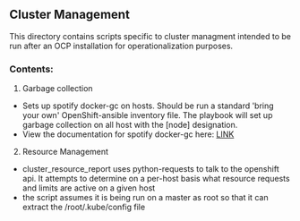 ## Cluster Management

This directory contains scripts specific to cluster managment intended to be run after an OCP installation for operationalization purposes.

### Contents:

1. Garbage collection
- Sets up spotify docker-gc on hosts. Should be run a standard 'bring your own' OpenShift-ansible inventory file. The playbook will set up garbage collection on all host with the [node] designation. 
- View the documentation for spotify docker-gc here: [LINK](https://github.com/spotify/docker-gc)

2. Resource Management
- cluster_resource_report uses python-requests to talk to the openshift api. It attempts to determine on a per-host basis what resource requests and limits are active on a given host
- the script assumes it is being run on a master as root so that it can extract the /root/.kube/config file
